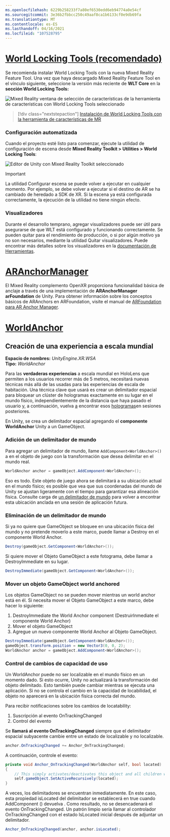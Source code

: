 ```yaml
---
ms.openlocfilehash: 6229b258233f7a80ef6530edd6eb94774a0e54cf
ms.sourcegitcommit: 3e36b2fbbcc250c49aaf8ca1b6133cf0e9db69fa
ms.translationtype: MT
ms.contentlocale: es-ES
ms.lasthandoff: 04/16/2021
ms.locfileid: "107528795"
---
```

# <a name="world-locking-tools-recommended"></a>[World Locking Tools (recomendado)](#tab/wlt)

Se recomienda instalar World Locking Tools con la nueva Mixed Reality Feature Tool. Una vez que haya descargado Mixed Reality Feature Tool en el vínculo siguiente, seleccione la versión más reciente de **WLT Core** en la **sección World Locking Tools:**

![Mixed Reality ventana de selección de características de la herramienta de características con World Locking Tools seleccionado](../../images/spatial-anchors-setup-img-01.png)

> [!div class="nextstepaction"]
> [Instalación de World Locking Tools con la herramienta de características de MR](../../welcome-to-mr-feature-tool.md)

### <a name="automated-setup"></a>Configuración automatizada

Cuando el proyecto esté listo para comenzar, ejecute la utilidad de configuración de escena desde **Mixed Reality Toolkit > Utilities > World Locking Tools**:

![Editor de Unity con Mixed Reality Toolkit seleccionado](../../images/world-locking-configuration-img-01.jpeg)

> [!IMPORTANT]
> La utilidad Configurar escena se puede volver a ejecutar en cualquier momento. Por ejemplo, se debe volver a ejecutar si el destino de AR se ha cambiado de heredado a SDK de XR. Si la escena ya está configurada correctamente, la ejecución de la utilidad no tiene ningún efecto.

### <a name="visualizers"></a>Visualizadores

Durante el desarrollo temprano, agregar visualizadores puede ser útil para asegurarse de que WLT está configurado y funcionando correctamente. Se pueden quitar para el rendimiento de producción, o si por algún motivo ya no son necesarios, mediante la utilidad Quitar visualizadores. Puede encontrar más detalles sobre los visualizadores en la [documentación de Herramientas](https://microsoft.github.io/MixedReality-WorldLockingTools-Unity/DocGen/Documentation/HowTos/Tools.html#visualizers).

# <a name="aranchormanager"></a>[ARAnchorManager](#tab/anchorstore)

El Mixed Reality complemento OpenXR proporciona funcionalidad básica de anclaje a través de una implementación de **ARAnchorManager arFoundation** de Unity. Para obtener información sobre los conceptos básicos de ARAnchors en ARFoundation, visite el manual de [ARFoundation para AR Anchor Manager](https://docs.unity3d.com/Packages/com.unity.xr.arfoundation@4.1/manual/anchor-manager.html). 

# <a name="worldanchor"></a>[WorldAnchor](#tab/worldanchor)

## <a name="building-a-world-scale-experience"></a>Creación de una experiencia a escala mundial

**Espacio de nombres:** *UnityEngine.XR.WSA*<br>
**Tipo:** *WorldAnchor*

Para las **verdaderas experiencias** a escala mundial en HoloLens que permiten a los usuarios recorrer más de 5 metros, necesitará nuevas técnicas más allá de las usadas para las experiencias de escala de habitación. Una técnica clave que usará es crear un delimitador espacial para bloquear un clúster de hologramas exactamente en su lugar en el mundo físico, independientemente de la distancia que haya pasado el usuario y, a continuación, vuelva [a](../../../../design/coordinate-systems.md#spatial-anchors) encontrar esos [hologramas](../../../../design/coordinate-systems.md#spatial-anchor-persistence)en sesiones posteriores.

En Unity, se crea un delimitador espacial agregando el **componente WorldAnchor** Unity a un GameObject.

### <a name="adding-a-world-anchor"></a>Adición de un delimitador de mundo

Para agregar un delimitador de mundo, llame `AddComponent<WorldAnchor>()` a en el objeto de juego con la transformación que desea delimitar en el mundo real.

```cs
WorldAnchor anchor = gameObject.AddComponent<WorldAnchor>();
```

Eso es todo. Este objeto de juego ahora se delimitará a su ubicación actual en el mundo físico; es posible que vea que sus coordenadas del mundo de Unity se ajustan ligeramente con el tiempo para garantizar esa alineación física. Consulte carga de [un delimitador de mundo](#loading-a-worldanchor) para volver a encontrar esta ubicación anclada en una sesión de aplicación futura.

### <a name="removing-a-world-anchor"></a>Eliminación de un delimitador de mundo

Si ya no quiere que GameObject se bloquee en una ubicación física del mundo y no pretende moverlo a este marco, puede llamar a Destroy en el componente World Anchor.

```cs
Destroy(gameObject.GetComponent<WorldAnchor>());
```

Si quiere mover el Objeto GameObject a este fotograma, debe llamar a DestroyImmediate en su lugar.

```cs
DestroyImmediate(gameObject.GetComponent<WorldAnchor>());
```

### <a name="moving-a-world-anchored-gameobject"></a>Mover un objeto GameObject world anchored

Los objetos GameObject no se pueden mover mientras un world anchor está en él. Si necesita mover el Objeto GameObject a este marco, debe hacer lo siguiente:

1. DestroyImmediate the World Anchor component (DestruirInmediate el componente World Anchor)
2. Mover el objeto GameObject
3. Agregue un nuevo componente World Anchor al Objeto GameObject.

```cs
DestroyImmediate(gameObject.GetComponent<WorldAnchor>());
gameObject.transform.position = new Vector3(0, 0, 2);
WorldAnchor anchor = gameObject.AddComponent<WorldAnchor>();
```

### <a name="handling-locatability-changes"></a>Control de cambios de capacidad de uso

Un WorldAnchor puede no ser localizable en el mundo físico en un momento dado. Si esto ocurre, Unity no actualizará la transformación del objeto delimitado. Esto también puede cambiar mientras se ejecuta una aplicación. Si no se controla el cambio en la capacidad de locabilidad, el objeto no aparecerá en la ubicación física correcta del mundo.

Para recibir notificaciones sobre los cambios de locatability:

1. Suscripción al evento OnTrackingChanged
2. Control del evento

Se **llamará al evento OnTrackingChanged** siempre que el delimitador espacial subyacente cambie entre un estado de localizable y no localizable.

```cs
anchor.OnTrackingChanged += Anchor_OnTrackingChanged;
```

A continuación, controle el evento:

```cs
private void Anchor_OnTrackingChanged(WorldAnchor self, bool located)
{
    // This simply activates/deactivates this object and all children when tracking changes
    self.gameObject.SetActiveRecursively(located);
}
```

A veces, los delimitadores se encuentran inmediatamente. En este caso, esta propiedad isLocated del delimitador se establecerá en true cuando AddComponent <WorldAnchor> () devuelva . Como resultado, no se desencadenará el evento OnTrackingChanged. Un patrón limpio sería llamar al controlador OnTrackingChanged con el estado IsLocated inicial después de adjuntar un delimitador.

```cs
Anchor_OnTrackingChanged(anchor, anchor.isLocated);
```